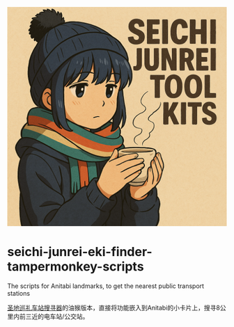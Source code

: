 ![Cover](image.png)

# seichi-junrei-eki-finder-tampermonkey-scripts
The scripts for Anitabi landmarks, to get the nearest public transport stations

[圣地巡礼车站搜寻器](https://github.com/Arthurzyang/seichijunrei-eki-finder-py3)的油猴版本，直接将功能嵌入到Anitabi的小卡片上，搜寻8公里内前三近的电车站/公交站。
